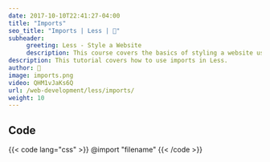 ```yaml
---
date: 2017-10-10T22:41:27-04:00
title: "Imports"
seo_title: "Imports | Less | 🦒"
subheader:
     greeting: Less - Style a Website
     description: This course covers the basics of styling a website using Less. Work your way through the videos/articles and I'll teach you everything you need to know to style a basic website!
description: This tutorial covers how to use imports in Less.
author: 🦒
image: imports.png
video: QHM1vJaKs6Q
url: /web-development/less/imports/
weight: 10
---
```


## Code

{{< code lang="css" >}}
@import "filename"
{{< /code >}}